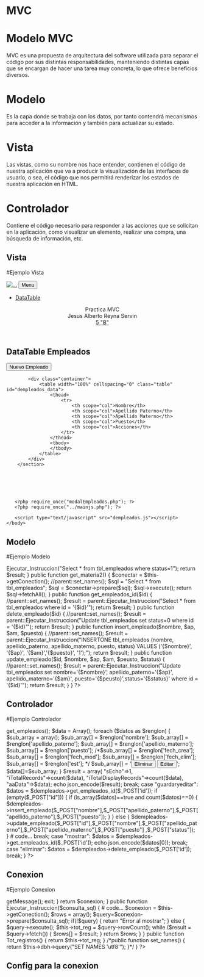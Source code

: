 # MVC


# Modelo MVC

MVC es una propuesta de arquitectura del software utilizada para separar el código por sus distintas responsabilidades, manteniendo distintas capas que se encargan de hacer una tarea muy concreta, lo que ofrece beneficios diversos.

# Modelo
Es la capa donde se trabaja con los datos, por tanto contendrá mecanismos para acceder a la información y también para actualizar su estado.

# Vista

Las vistas, como su nombre nos hace entender, contienen el código de nuestra aplicación que va a producir la visualización de las interfaces de usuario, o sea, el código que nos permitirá renderizar los estados de nuestra aplicación en HTML. 

# Controlador

Contiene el código necesario para responder a las acciones que se solicitan en la aplicación, como visualizar un elemento, realizar una compra, una búsqueda de información, etc.

## Vista
#Ejemplo Vista
<!DOCTYPE html>
<html lang="en">
    <head>
        <?php require_once('../mainhead.php'); ?>
        <title>Practica MVC</title>  
    </head>
    <body id="page-top">
        <!-- Navigation-->
        <nav class="navbar navbar-expand-lg navbar-dark fixed-top" id="mainNav">
            <div class="container">
                <a class="navbar-brand" href="#page-top"><img src="../../public/assets/img/navbar-logo.svg" alt="..." /></a>
                <button class="navbar-toggler" type="button" data-bs-toggle="collapse" data-bs-target="#navbarResponsive" aria-controls="navbarResponsive" aria-expanded="false" aria-label="Toggle navigation">
                    Menu
                    <i class="fas fa-bars ms-1"></i>
                </button>
                <div class="collapse navbar-collapse" id="navbarResponsive">
                    <ul class="navbar-nav text-uppercase ms-auto py-4 py-lg-0">
                        <li class="nav-item"><a class="nav-link" href="#services">DataTable</a></li>
                    </ul>
                </div>
            </div>
        </nav>
        <!-- Masthead-->
        <header class="masthead">
            <div class="container">
                <div class="masthead-subheading">Practica MVC</div>
                <div class="masthead-heading text-uppercase">Jesus Alberto Reyna Servin</div>
               <a class="btn btn-primary btn-xl text-uppercase" href="#services">5 "B"</a>
            </div>
        </header>
        <!-- Services-->
        <section class="page-section" id="portfolio">
            <div class="container">
                <div class="text-center">
                    <h2 class="section-heading text-uppercase">DataTable Empleados</h2>
                    <button class="btn btn-primary btn-xl text-uppercase" id="btnnuevo" data-bs-toggle="modal" data-bs-target="#modalEmpleados">Nuevo Empleado</button>
                </div>
            </div>

            <div class="container">
                <table width="100%" cellspacing="0" class="table" id="dempleados_data">
                    <thead>
                        <tr>
                            <th scope="col">Nombre</th>
                            <th scope="col">Apellido Paterno</th>
                            <th scope="col">Apellido Materno</th>
                            <th scope="col">Puesto</th>
                            <th scope="col">Acciones</th>
                        </tr>
                    </thead>
                    <tbody>               
                    </tbody>
                </table>
            </div>
        </section>
        
       
        
       
        
        
       <?php require_once("modalEmpleados.php"); ?>    
       <?php require_once("../mainjs.php"); ?>

       <script type="text/javascript" src="dempleados.js"></script>
    </body>
</html>




## Modelo
#Ejemplo Modelo

<?php
require_once("../config/conexion.php");

class DEmpleados extends BD_PDO
{
	public function get_empleados()
	{
		//parent::set_names();
		$result = $this->Ejecutar_Instruccion("Select * from tbl_empleados where status=1");
		return $result;
	}

	public function get_materia2()
	{		
		$conectar = $this->getConection();
		//parent::set_names();
		$sql = "Select * from tbl_empleados";
		$sql = $conectar->prepare($sql);
		$sql->execute();
		return $sql->fetchAll();
	}

	public function get_empleados_id($id)
	{
		//parent::set_names();
		$result = parent::Ejecutar_Instruccion("Select * from tbl_empleados where id = '{$id}'");
		return $result;
	}

	public function delete_empleado($id)
	{
		//parent::set_names();
		$result = parent::Ejecutar_Instruccion("Update tbl_empleados set status=0 where id = '{$id}'");
		return $result;
	}

	public function insert_empleado($nombre, $ap, $am, $puesto)
	{
		//parent::set_names();
		$result = parent::Ejecutar_Instruccion("INSERTONE tbl_empleados (nombre, apellido_paterno, apellido_materno, puesto, status) VALUES ('{$nombre}', 
			'{$ap}', '{$am}','{$puesto}', '1');");
		return $result;
	}

	public function update_empleado($id, $nombre, $ap, $am, $peusto, $status)
	{
		//parent::set_names();
		$result = parent::Ejecutar_Instruccion("Update tbl_empleados set nombre='{$nombre}', apellido_paterno='{$ap}', apellido_materno='{$am}', puesto='{$peusto}',status='{$status}' where id = '{$id}'");
		return $result;
	}
}

?>
## Controlador
#Ejemplo Controlador

<?php 

require_once("../config/conexion.php");
require_once("../models/Dempleados.php");

$dempleados = new DEmpleados();

switch($_GET['op'])
{
	case "listar":
		$datos = $dempleados->get_empleados();	
		$data = Array();
		foreach ($datos as $renglon) 
		{
			$sub_array = array();
			
			$sub_array[] = $renglon['nombre'];
			$sub_array[] = $renglon['apellido_paterno'];
			$sub_array[] = $renglon['apellido_materno'];
			$sub_array[] = $renglon['puesto'];
			
			/*$sub_array[] = $renglon['fech_crea'];
			$sub_array[] = $renglon['fech_mod'];
			$sub_array[] = $renglon['fech_elim'];
			$sub_array[] = $renglon['est']; */
			$sub_array[] = '<input type="button" class="btn btn-danger"  onClick="eliminar('.$renglon['id'].');" value="Eliminar">
			<input type="button" class="btn btn-warning"  onClick="editar('.$renglon['id'].');" value="Editar">';
			
			
		
			$data[]=$sub_array;
		}

		$result = array(
			"sEcho"=>1,
			"iTotalRecords"=>count($data),
			"iTotalDisplayRecords"=>count($data),
			"aaData"=>$data);
		echo json_encode($result);

		break;
	case "guardaryeditar":
		$datos = $dempleados->get_empleados_id($_POST['id']);	
		if (empty($_POST["id"])) 
		{
			if (is_array($datos)==true and count($datos)==0) 
			{
				$dempleados->insert_empleado($_POST["nombre"],$_POST["apellido_paterno"],$_POST["apellido_paterno"],$_POST["puesto"]);
			}
		}
		else
		{
				$dempleados->update_empleado($_POST["id"],$_POST["nombre"],$_POST["apellido_paterno"],$_POST["apellido_materno"],$_POST["puesto"]
					,$_POST["status"]);
		}
			# code...
		
	break;

	case "mostrar":
		$datos = $dempleados->get_empleados_id($_POST['id']);
		
		echo json_encode($datos[0]);
	break;

	case "eliminar":
		$datos = $dempleados->delete_empleado($_POST['id']);
	break;
}


 ?>
 
## Conexion
#Ejemplo Conexion

<?php 


require_once('config.php');

class BD_PDO
{

	public $tot_reg;
	protected $dbh;

	public function getConection ()	
	{
			try {
			       $conexion = new PDO("mysql:host=".DB_SERVER.";dbname=".DB_NAME.";",DB_USER,DB_PASS);
		           }
		        catch(PDOException $e){
	                          echo "Failed to get DB handle: " . $e->getMessage();
	                           exit;    
	                                    }
	        return $conexion;
	}	

	public function Ejecutar_Instruccion($consulta_sql)
	{
		# code...
		$conexion = $this->getConection();
        $rows = array();
        
		$query=$conexion->prepare($consulta_sql);
		if(!$query)
		{
         	return "Error al mostrar";
        }
		else
		{			
        	$query->execute();   
           	$this->tot_reg = $query->rowCount();     	
        	while ($result = $query->fetch())
			{
            	$rows[] = $result;
          	}			
            return $rows;
        }
	}

	public function Tot_registros()
	{
		return $this->tot_reg;
	}

	/*public function set_names()
	{
		return $this->dbh->query("SET NAMES 'utf8'");
	}*/
}

?>

## Config para la conexion
<?php 

define('DB_SERVER', 'localhost');
define('DB_NAME', 'db_empresa');
define('DB_USER', 'root');
define('DB_PASS', '');

 ?>
